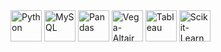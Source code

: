 <img alt="Python" width="50px" src="https://cdn.jsdelivr.net/gh/devicons/devicon/icons/python/python-original.svg"/>
<img alt="MySQL" width="50px" src="https://cdn.jsdelivr.net/gh/devicons/devicon/icons/mysql/mysql-original-wordmark.svg"/>
<img alt="Pandas" width="50px" src="https://cdn.jsdelivr.net/gh/devicons/devicon@latest/icons/pandas/pandas-original.svg"/>
<img alt="Vega-Altair" width="50px" src="https://altair-viz.github.io/_static/altair-logo-light.png"/>
<img alt="Tableau" width="50px" src="https://cdn.worldvectorlogo.com/logos/tableau-software.svg"/>
<img alt="Scikit-Learn" width="50px" src="https://cdn.jsdelivr.net/gh/devicons/devicon@latest/icons/scikitlearn/scikitlearn-original.svg"/>
